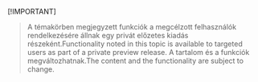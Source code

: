  [!IMPORTANT]
> <span data-ttu-id="ea72f-101">A témakörben megjegyzett funkciók a megcélzott felhasználók rendelkezésére állnak egy privát előzetes kiadás részeként.</span><span class="sxs-lookup"><span data-stu-id="ea72f-101">Functionality noted in this topic is available to targeted users as part of a private preview release.</span></span> <span data-ttu-id="ea72f-102">A tartalom és a funkciók megváltozhatnak.</span><span class="sxs-lookup"><span data-stu-id="ea72f-102">The content and the functionality are subject to change.</span></span> 
